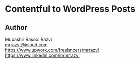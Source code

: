 # Contentful to WordPress Posts

## Author
Mubashir Rasool Razvi  
mrrazvi@icloud.com  
https://www.upwork.com/freelancers/mrrazvi  
https://www.linkedin.com/in/mrrazvi
